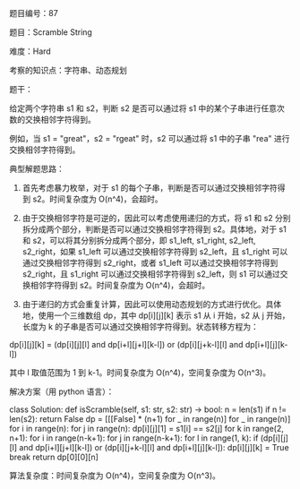 题目编号：87

题目：Scramble String

难度：Hard

考察的知识点：字符串、动态规划

题干：

给定两个字符串 s1 和 s2，判断 s2 是否可以通过将 s1 中的某个子串进行任意次数的交换相邻字符得到。

例如，当 s1 = "great"，s2 = "rgeat" 时，s2 可以通过将 s1 中的子串 "rea" 进行交换相邻字符得到。

典型解题思路：

1. 首先考虑暴力枚举，对于 s1 的每个子串，判断是否可以通过交换相邻字符得到 s2。时间复杂度为 O(n^4)，会超时。

2. 由于交换相邻字符是可逆的，因此可以考虑使用递归的方式，将 s1 和 s2 分别拆分成两个部分，判断是否可以通过交换相邻字符得到 s2。具体地，对于 s1 和 s2，可以将其分别拆分成两个部分，即 s1_left, s1_right, s2_left, s2_right，如果 s1_left 可以通过交换相邻字符得到 s2_left，且 s1_right 可以通过交换相邻字符得到 s2_right，或者 s1_left 可以通过交换相邻字符得到 s2_right，且 s1_right 可以通过交换相邻字符得到 s2_left，则 s1 可以通过交换相邻字符得到 s2。时间复杂度为 O(n^4)，会超时。

3. 由于递归的方式会重复计算，因此可以使用动态规划的方式进行优化。具体地，使用一个三维数组 dp，其中 dp[i][j][k] 表示 s1 从 i 开始，s2 从 j 开始，长度为 k 的子串是否可以通过交换相邻字符得到。状态转移方程为：

dp[i][j][k] = (dp[i][j][l] and dp[i+l][j+l][k-l]) or (dp[i][j+k-l][l] and dp[i+l][j][k-l])

其中 l 取值范围为 1 到 k-1。时间复杂度为 O(n^4)，空间复杂度为 O(n^3)。

解决方案（用 python 语言）：

class Solution:
    def isScramble(self, s1: str, s2: str) -> bool:
        n = len(s1)
        if n != len(s2):
            return False
        dp = [[[False] * (n+1) for _ in range(n)] for _ in range(n)]
        for i in range(n):
            for j in range(n):
                dp[i][j][1] = s1[i] == s2[j]
        for k in range(2, n+1):
            for i in range(n-k+1):
                for j in range(n-k+1):
                    for l in range(1, k):
                        if (dp[i][j][l] and dp[i+l][j+l][k-l]) or (dp[i][j+k-l][l] and dp[i+l][j][k-l]):
                            dp[i][j][k] = True
                            break
        return dp[0][0][n]

算法复杂度：时间复杂度为 O(n^4)，空间复杂度为 O(n^3)。